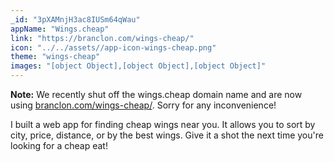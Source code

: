 ```yaml
---
_id: "3pXAMnjH3ac8IUSm64qWau"
appName: "Wings.cheap"
link: "https://branclon.com/wings-cheap/"
icon: "../../assets//app-icon-wings-cheap.png"
theme: "wings-cheap"
images: "[object Object],[object Object],[object Object]"
---
```

__Note:__ We recently shut off the wings.cheap domain name and are now using [branclon.com/wings-cheap/](https://branclon.com/wings-cheap/). Sorry for any  inconvenience! 

I built a web app for finding cheap wings near you. It allows you to sort by city, price, distance, or by the best wings. Give it a shot the next time you're looking for a cheap eat!
